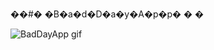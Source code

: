 ��#� �B�a�d�D�a�y�A�p�p�
�
�

![BadDayApp gif](https://user-images.githubusercontent.com/107858231/215286577-d957401b-d9e1-4860-9992-d1bc8364a776.gif)
